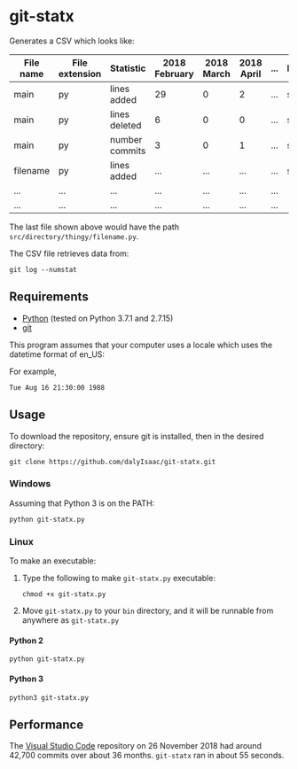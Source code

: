 ﻿# git-statx

Generates a CSV which looks like:

| File name | File extension | Statistic      | 2018 February | 2018 March | 2018 April | ... | Dir1 | Dir2      | Dir 3  | ... |
| --------- | -------------- | -------------- | ------------- | ---------- | ---------- | --- | ---- | --------- | ------ | --- |
| main      | py             | lines added    | 29            | 0          | 2          | ... | src  |           |        | ... |
| main      | py             | lines deleted  | 6             | 0          | 0          | ... | src  |           |        | ... |
| main      | py             | number commits | 3             | 0          | 1          | ... | src  |           |        | ... |
| filename  | py             | lines added    | ...           | ...        | ...        | ... | src  | directory | thingy | ... |
| ...       | ...            | ...            | ...           | ...        | ...        | ... |      |           |        | ... |
| ...       | ...            | ...            | ...           | ...        | ...        | ... |      |           |        | ... |

The last file shown above would have the path `src/directory/thingy/filename.py`.

The CSV file retrieves data from:

``` shell
git log --numstat
```

## Requirements

* [Python](https://www.python.org/) (tested on Python 3.7.1 and 2.7.15)
* [git](https://git-scm.com/)

This program assumes that your computer uses a locale which uses the datetime format of en_US:

For example,

``` shell
Tue Aug 16 21:30:00 1988
```

## Usage

To download the repository, ensure git is installed, then in the desired directory:

``` shell
git clone https://github.com/dalyIsaac/git-statx.git
```

### Windows

Assuming that Python 3 is on the PATH:

``` shell
python git-statx.py
```

### Linux

To make an executable:

1. Type the following to make `git-statx.py` executable:
   ``` shell
   chmod +x git-statx.py
   ```
2. Move `git-statx.py` to your `bin` directory, and it will be runnable from anywhere as `git-statx.py`

#### Python 2

``` shell
python git-statx.py
```

#### Python 3


``` shell
python3 git-statx.py
```

## Performance

The [Visual Studio Code](https://github.com/microsoft/vscode) repository on 26 November 2018 had around 42,700 commits over about 36 months. `git-statx` ran in about 55 seconds.
